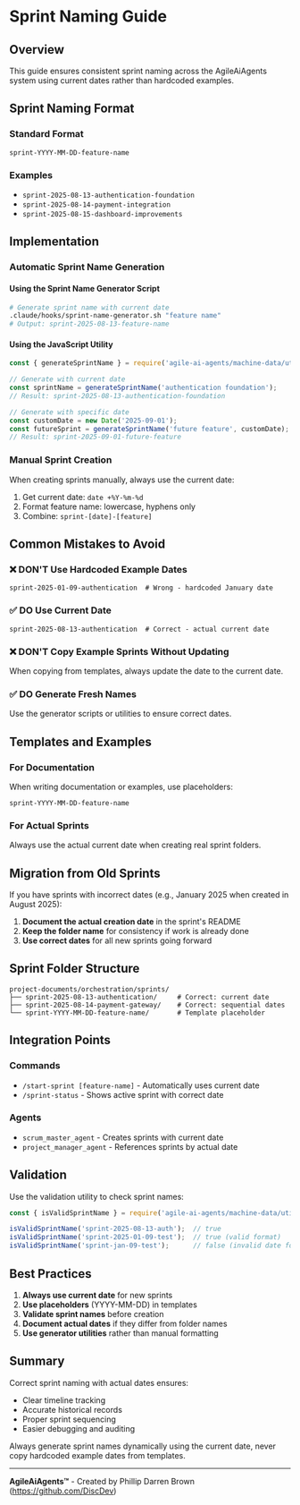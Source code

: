 # Sprint Naming Guide

## Overview
This guide ensures consistent sprint naming across the AgileAiAgents system using current dates rather than hardcoded examples.

## Sprint Naming Format

### Standard Format
```
sprint-YYYY-MM-DD-feature-name
```

### Examples
- `sprint-2025-08-13-authentication-foundation`
- `sprint-2025-08-14-payment-integration`
- `sprint-2025-08-15-dashboard-improvements`

## Implementation

### Automatic Sprint Name Generation

#### Using the Sprint Name Generator Script
```bash
# Generate sprint name with current date
.claude/hooks/sprint-name-generator.sh "feature name"
# Output: sprint-2025-08-13-feature-name
```

#### Using the JavaScript Utility
```javascript
const { generateSprintName } = require('agile-ai-agents/machine-data/utils/sprint-naming');

// Generate with current date
const sprintName = generateSprintName('authentication foundation');
// Result: sprint-2025-08-13-authentication-foundation

// Generate with specific date
const customDate = new Date('2025-09-01');
const futureSprint = generateSprintName('future feature', customDate);
// Result: sprint-2025-09-01-future-feature
```

### Manual Sprint Creation
When creating sprints manually, always use the current date:

1. Get current date: `date +%Y-%m-%d`
2. Format feature name: lowercase, hyphens only
3. Combine: `sprint-[date]-[feature]`

## Common Mistakes to Avoid

### ❌ DON'T Use Hardcoded Example Dates
```
sprint-2025-01-09-authentication  # Wrong - hardcoded January date
```

### ✅ DO Use Current Date
```
sprint-2025-08-13-authentication  # Correct - actual current date
```

### ❌ DON'T Copy Example Sprints Without Updating
When copying from templates, always update the date to the current date.

### ✅ DO Generate Fresh Names
Use the generator scripts or utilities to ensure correct dates.

## Templates and Examples

### For Documentation
When writing documentation or examples, use placeholders:
```
sprint-YYYY-MM-DD-feature-name
```

### For Actual Sprints
Always use the actual current date when creating real sprint folders.

## Migration from Old Sprints

If you have sprints with incorrect dates (e.g., January 2025 when created in August 2025):

1. **Document the actual creation date** in the sprint's README
2. **Keep the folder name** for consistency if work is already done
3. **Use correct dates** for all new sprints going forward

## Sprint Folder Structure

```
project-documents/orchestration/sprints/
├── sprint-2025-08-13-authentication/     # Correct: current date
├── sprint-2025-08-14-payment-gateway/    # Correct: sequential dates
└── sprint-YYYY-MM-DD-feature-name/       # Template placeholder
```

## Integration Points

### Commands
- `/start-sprint [feature-name]` - Automatically uses current date
- `/sprint-status` - Shows active sprint with correct date

### Agents
- `scrum_master_agent` - Creates sprints with current date
- `project_manager_agent` - References sprints by actual date

## Validation

Use the validation utility to check sprint names:
```javascript
const { isValidSprintName } = require('agile-ai-agents/machine-data/utils/sprint-naming');

isValidSprintName('sprint-2025-08-13-auth');  // true
isValidSprintName('sprint-2025-01-09-test');  // true (valid format)
isValidSprintName('sprint-jan-09-test');      // false (invalid date format)
```

## Best Practices

1. **Always use current date** for new sprints
2. **Use placeholders** (YYYY-MM-DD) in templates
3. **Validate sprint names** before creation
4. **Document actual dates** if they differ from folder names
5. **Use generator utilities** rather than manual formatting

## Summary

Correct sprint naming with actual dates ensures:
- Clear timeline tracking
- Accurate historical records
- Proper sprint sequencing
- Easier debugging and auditing

Always generate sprint names dynamically using the current date, never copy hardcoded example dates from templates.

---

**AgileAiAgents™** - Created by Phillip Darren Brown (https://github.com/DiscDev)